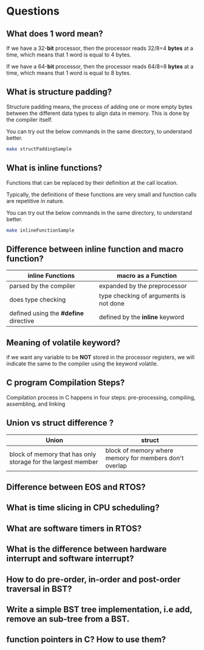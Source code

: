 # Questions

## What does 1 word mean?

If we have a 32-**bit** processor, then the processor reads 32/8=4 **bytes** at a time, which means that 1 word is equal to 4 bytes.

If we have a 64-**bit** processor, then the processor reads 64/8=8 **bytes** at a time, which means that 1 word is equal to 8 bytes.

## What is structure padding?

Structure padding means,
the process of adding one or more empty bytes between the different data types to align data in memory. This is done by the compiler itself.

You can try out the below commands in the same directory, to understand better.

```sh
make structPaddingSample
```

## What is inline functions?

Functions that can be replaced by their definition at the call location.

Typically,
the definitions of these functions are very small
and
function calls are repetitive in nature.

You can try out the below commands in the same directory, to understand better.

```sh
make inlineFunctionSample
```

## Difference between inline function and macro function?

| inline Functions                        | macro as a Function                    |
| --------------------------------------- | -------------------------------------- |
| parsed by the compiler                  | expanded by the preprocessor           |
| does type checking                      | type checking of arguments is not done |
| defined using the **#define** directive | defined by the **inline** keyword      |

## Meaning of volatile keyword?

if we want any variable to be **NOT** stored in the processor registers, we will indicate the same to the compiler using the keyword volatile.

## C program Compilation Steps?

Compilation process in C happens in four steps:
pre-processing,
compiling,
assembling,
and
linking

## Union vs struct difference ?

| Union                                                        | struct                                                 |
| ------------------------------------------------------------ | ------------------------------------------------------ |
| block of memory that has only storage for the largest member | block of memory where memory for members don't overlap |

## Difference between EOS and RTOS?

## What is time slicing in CPU scheduling?

## What are software timers in RTOS?

## What is the difference between hardware interrupt and software interrupt?

## How to do pre-order, in-order and post-order traversal in BST?

## Write a simple BST tree implementation, i.e add, remove an sub-tree from a BST.

## function pointers in C? How to use them?
